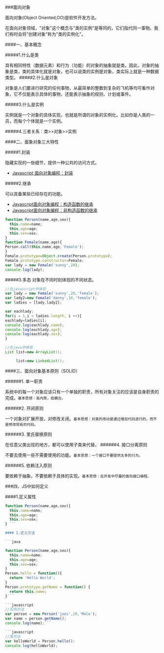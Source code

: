 ###面向对象

面向对象(Object Oriented,OO)是软件开发方法。

在面向对象领域，"对象"这个概念与"类的实例"是等同的，它们指代同一事物。我们有时会将"创建对象"称为"类的实例化"。

####一、基本概念

#####1.什么是类

具有相同特性（数据元素）和行为（功能）的对象的抽象就是类。因此，对象的抽象是类，类的具体化就是对象，也可以说类的实例是对象，类实际上就是一种数据类型。
#####2.什么是对象

对象是人们要进行研究的任何事物，从最简单的整数到复杂的飞机等均可看作对象，它不仅能表示具体的事物，还能表示抽象的规则、计划或事件。

#####3.什么是实例

实例就是一个对象的具体实现，也就是所谓的对象的实例化。比如你是人类的一员，而每个个体就是一个实例。

#####4.三者关系：类>>对象>>实例

####二、面象对象三大特性

#####1.封装

隐藏实现的一些细节，提供一种公共的访问方式。
* [Javascript 面向对象编程：封装](http://www.ruanyifeng.com/blog/2010/05/object-oriented_javascript_encapsulation.html)

#####2.继承

可以具备某些已经存在的功能。
* [Javascript面向对象编程：构造函数的继承](http://www.ruanyifeng.com/blog/2010/05/object-oriented_javascript_inheritance.html)
* [Javascript面向对象编程：非构造函数的继承](http://www.ruanyifeng.com/blog/2010/05/object-oriented_javascript_inheritance_continued.html)

```javascript
function Person(name,age,sex){
  this.name=name;
  this.age=age;
  this.sex=sex;
}
function Female(name,age){
Person.call(this,name,age,'Female');
}
Female.prototype=Object.create(Person.prototype);
Female.prototype.constructor=Female;
var lady = new Female('sunny',20);
console.log(lady);
```

#####3.多态
对象在不同时刻体现的不同状态。
```javascript
//在javascript中体现
var lady = new Female('sunny',20,'female');
var lady2=new Female('danny',18,'female');
var ladies = [lady,lady2];

var eachlady;
for(i = 1,i < ladies.length, i ++){
eachlady=ladies[i];
console.log(eachlady.name);
console.log(eachlady.age);
console.log(eachlady.sex);
}
```
```java
//在java中体现
List list=new ArrayList();

     list=new LinkedList();
```

####三、面向对象基本原则（SOLID）

######1.  单一职责

系统中的每一个对象应该只有一个单独的职责，所有对象关注的应该是自身职责的完成。```基本思想：高内聚，低耦合。```

######2.  开闭原则

一个对象对扩展开放，对修改关闭。```基本思想：对类的改动是通过增加代码进行的，而不是修改现有的代码。```

######3.  里氏替换原则

在任意父类出现的地方，都可以使用子类来代替。
######4.  接口分离原则

不要去使用一些不需要使用的功能。```基本思想：一个接口不要提供太多的行为。```

######5.  依赖注入原则

要依赖于抽象，不要依赖于具体的实现。```基本思想：在开发中尽量的面向接口编程。```

###四、JS中如何定义

####1.定义属性
```javascript
function Person(name,age,sex){
  this.name=name;
  this.age=age;
  this.sex=sex;
} ```

#### 2.定义方法

```java

function Person(name,age,sex){
  this.name=name;
  this.age=age;
  this.sex=sex;
}
Person.hello = function(){
  return 'Hello World';
}
Person.prototype.getName = function() {
  return this.name;
}```

```javascript
//实例方法
var person = new Person('joes',20,'Male');
var name = person.getName();
console.log(name);```

```javascript
//类方法
var helloWorld = Person.hello();
console.log(helloWorld);
```
